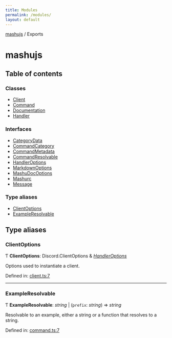 ```yaml
---
title: Modules
permalink: /modules/
layout: default
---
```

[mashujs](/) / Exports

# mashujs

## Table of contents

### Classes

- [Client](/classes/client/)
- [Command](/classes/command/)
- [Documentation](/classes/documentation/)
- [Handler](/classes/handler/)

### Interfaces

- [CategoryData](/interfaces/categorydata/)
- [CommandCategory](/interfaces/commandcategory/)
- [CommandMetadata](/interfaces/commandmetadata/)
- [CommandResolvable](/interfaces/commandresolvable/)
- [HandlerOptions](/interfaces/handleroptions/)
- [MarkdownOptions](/interfaces/markdownoptions/)
- [MashuDocOptions](/interfaces/mashudocoptions/)
- [Mashurc](/interfaces/mashurc/)
- [Message](/interfaces/message/)

### Type aliases

- [ClientOptions](/modules.md#clientoptions)
- [ExampleResolvable](/modules.md#exampleresolvable)

## Type aliases

### ClientOptions

Ƭ **ClientOptions**: Discord.ClientOptions & [*HandlerOptions*](/interfaces/handleroptions/)

Options used to instantiate a client.

Defined in: [client.ts:7](https://github.com/EpokTarren/mashu/blob/2da2f58/src/client.ts#L7)

___

### ExampleResolvable

Ƭ **ExampleResolvable**: *string* \| (`prefix`: *string*) => *string*

Resolvable to an example, either a string or a function that resolves to a string.

Defined in: [command.ts:7](https://github.com/EpokTarren/mashu/blob/2da2f58/src/command.ts#L7)
